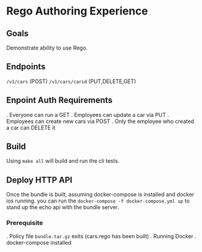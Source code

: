 # Rego Authoring Experience
## Goals
Demonstrate ability to use Rego.

## Endpoints
`/v1/cars` (POST)
`/v1/cars/carid` (PUT,DELETE,GET)

## Enpoint Auth Requirements
. Everyone can run a GET
. Employees can update a car via PUT
. Employees can create new cars via POST
. Only the employee who created a car can DELETE it


## Build
Using `make all` will build and run the cli tests.

## Deploy HTTP API
Once the bundle is built, assuming docker-compose is installed and docker ios running. you can run the `docker-compose -f docker-compose.yml up` to stand up the echo api with the bundle server.

### Prerequisite
. Policy file `bundle.tar.gz` exits (cars.rego has been built)
. Running Docker
. docker-compose installed
